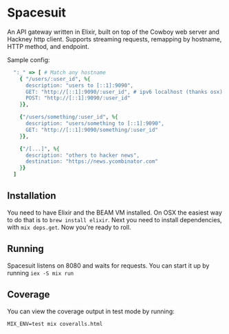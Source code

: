 Spacesuit
=========

An API gateway written in Elixir, built on top of the Cowboy web server and
Hackney http client. Supports streaming requests, remapping by hostname, HTTP
method, and endpoint.

Sample config:
```ruby
  ":_" => [ # Match any hostname
    { "/users/:user_id", %{
      description: "users to [::1]:9090",
      GET: "http://[::1]:9090/:user_id", # ipv6 localhost (thanks osx)
      POST: "http://[::1]:9090/:user_id"
    }},

    {"/users/something/:user_id", %{
      description: "users/something to [::1]:9090",
      GET: "http://[::1]:9090/something/:user_id"
    }},

    {"/[...]", %{
      description: "others to hacker news",
      destination: "https://news.ycombinator.com"
    }}
  ]
```

Installation
------------

You need to have Elixir and the BEAM VM installed. On OSX the easiest way to do
that is to `brew install elixir`. Next you need to install dependencies, with
`mix deps.get`. Now you're ready to roll.

Running
-------

Spacesuit listens on 8080 and waits for requests. You can start it up by running
`iex -S mix run`

Coverage
--------

You can view the coverage output in test mode by running:
```
MIX_ENV=test mix coveralls.html
```
